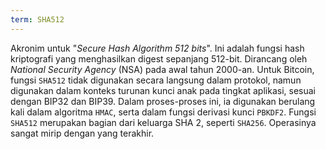 ```yaml
---
term: SHA512
---
```


Akronim untuk "*Secure Hash Algorithm 512 bits*". Ini adalah fungsi hash kriptografi yang menghasilkan digest sepanjang 512-bit. Dirancang oleh *National Security Agency* (NSA) pada awal tahun 2000-an. Untuk Bitcoin, fungsi `SHA512` tidak digunakan secara langsung dalam protokol, namun digunakan dalam konteks turunan kunci anak pada tingkat aplikasi, sesuai dengan BIP32 dan BIP39. Dalam proses-proses ini, ia digunakan berulang kali dalam algoritma `HMAC`, serta dalam fungsi derivasi kunci `PBKDF2`. Fungsi `SHA512` merupakan bagian dari keluarga SHA 2, seperti `SHA256`. Operasinya sangat mirip dengan yang terakhir.